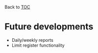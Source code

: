 Back to [TOC](./Readme.md)

# Future developments

* Daily/weekly reports
* Limit register functionality